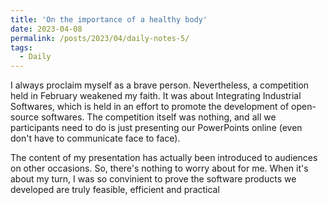 ```yaml
---
title: 'On the importance of a healthy body'
date: 2023-04-08
permalink: /posts/2023/04/daily-notes-5/
tags:
  - Daily
---
```

 
I always proclaim myself as a brave person. Nevertheless, a competition held in February weakened my faith. It was about Integrating Industrial Softwares, which is held in an effort to promote the development of open-source softwares. The competition itself was nothing, and all we participants need to do is just presenting our PowerPoints online (even don't have to communicate face to face).

The content of my presentation has actually been introduced to audiences on other occasions. So, there's nothing to worry about for me. When it's about my turn, I was so convinient 
to prove the software products we developed are truly feasible, efficient and practical